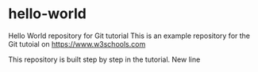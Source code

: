 # hello-world
Hello World repository for Git tutorial
This is an example repository for the Git tutoial on https://www.w3schools.com

This repository is built step by step in the tutorial.
New line
